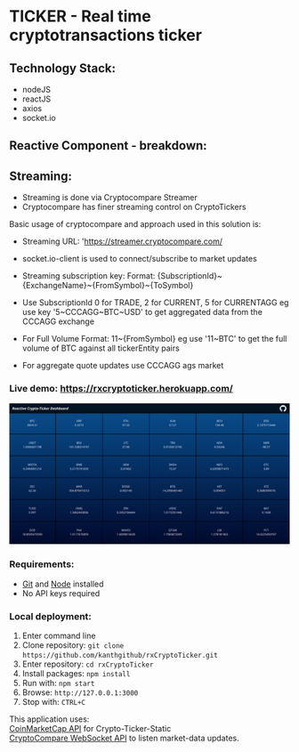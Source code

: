 <h1>TICKER - Real time cryptotransactions ticker</h1>

## Technology Stack:

<ul>
<li>nodeJS</li>
<li>reactJS</li>
<li>axios</li>
<li>socket.io</li>
</ul>

## Reactive Component - breakdown:



## Streaming:

- Streaming is done via Cryptocompare Streamer
- Cryptocompare has finer streaming control on CryptoTickers

Basic usage of cryptocompare and approach used in this solution is:

- Streaming URL: 'https://streamer.cryptocompare.com/
- socket.io-client is used to connect/subscribe to market updates


- Streaming subscription key: Format: {SubscriptionId}~{ExchangeName}~{FromSymbol}~{ToSymbol}
- Use SubscriptionId 0 for TRADE, 2 for CURRENT, 5 for CURRENTAGG eg use key '5~CCCAGG~BTC~USD' to get aggregated data from the CCCAGG exchange 
- For Full Volume Format: 11~{FromSymbol} eg use '11~BTC' to get the full volume of BTC against all tickerEntity pairs
- For aggregate quote updates use CCCAGG ags market




<h3>Live demo: <a href="https://rxcryptoticker.herokuapp.com/">https://rxcryptoticker.herokuapp.com/</a></h3>

<img src="docs/img/Reactive_Crypto_Ticker_Dashboard_Snapshot.png">

<h3>Requirements:</h3>
<ul>
  <li><a href="https://git-scm.com">Git</a> and <a href="https://nodejs.org">Node</a> installed</li>
  <li>No API keys required</li>
</ul>

<h3>Local deployment:</h3>
<ol>
  <li>Enter command line</li>
  <li>Clone repository: <code>git clone https://github.com/kanthgithub/rxCryptoTicker.git</code></li>
  <li>Enter repository: <code>cd rxCryptoTicker</code></li>
  <li>Install packages: <code>npm install</code></li>
  <li>Run with: <code>npm start</code></li>
  <li>Browse: <code>http://127.0.0.1:3000</code></li>
  <li>Stop with: <code>CTRL+C</code></li>
</ol>

<p>This application uses: <br/>
 <a href="https://coinmarketcap.com/api/">CoinMarketCap API</a> for Crypto-Ticker-Static <br/>
 <a href="https://www.cryptocompare.com/api">CryptoCompare WebSocket API</a> to listen market-data updates.</p>

